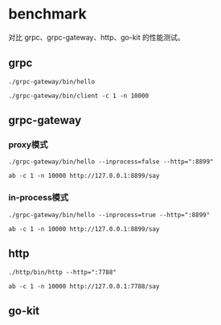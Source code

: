 # benchmark

对比 grpc、grpc-gateway、http、go-kit 的性能测试。

## grpc

```
./grpc-gateway/bin/hello

./grpc-gateway/bin/client -c 1 -n 10000
```

## grpc-gateway

### proxy模式

```
./grpc-gateway/bin/hello --inprocess=false --http=":8899"

ab -c 1 -n 10000 http://127.0.0.1:8899/say
```

### in-process模式

```
./grpc-gateway/bin/hello --inprocess=true --http=":8899"

ab -c 1 -n 10000 http://127.0.0.1:8899/say
```

## http

```
./http/bin/http --http=":7788"

ab -c 1 -n 10000 http://127.0.0.1:7788/say
```

## go-kit

```
```

